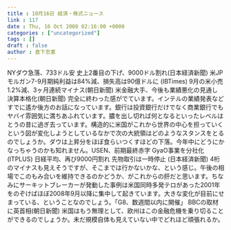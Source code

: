 ```yaml
---
title : 10月16日 経済・株式ニュース
link : 117
date : Thu, 16 Oct 2008 02:16:00 +0000
categories : ["uncategorized"]
tags : []
draft : false
author : 倉下忠憲
---
```


NYダウ急落、733ドル安 史上2番目の下げ、9000ドル割れ(日本経済新聞) 米JPモルガン7-9月期純利益は84%減、損失高は90億ドルに  (IBTimes) 9月の米小売1.2%減、3ヶ月連続マイナス(朝日新聞) 米金融大手、今後も業績悪化の見通し 決算本格化(朝日新聞) 完全に終わった感がでています。インテルの業績発表などすでに遙か後方のお話になっています。銀行は投資銀行だけでなく商業銀行でもヤバイ雰囲気に満ちあふれています。膿を出し切れば何となるといったレベルはとうの昔に過ぎ去っています。構造的に米国がこれから世界の中心を担っていくという図が変化しようとしているなかで次の大統領はどのようなスタンスをとるのでしょうか。ダウは上昇分をほぼ食らいつくすほどの下落。今年中にどうにかなっちゃうのかも知れません。USEN、前期最終赤字 GyaO事業を分社化(ITPLUS) 日経平均、再び9000円割れ 先物取引は一時停止 (日本経済新聞) 4桁のマイナスも見えそうですが、そこまでは行かないかな、という感じ。午後の相場でこのもみ合いを維持できるのかどうか、がこれからの肝だと思います。ちなみにサーキットブレーカーが発動した事例は米国同時多発テロがあった2001年をのぞけばほぼ2008年9月以降に集中して起きています。大きな変化が目前にせまっている、ということなのでしょう。「G8、数週間以内に開催」 BBCの取材に英首相(朝日新聞) 米国はもう無理として、欧州はこの金融危機を乗り切ることができるのでしょうか。未だ規模自体も見えていない中でどれほど頑張れるか。
